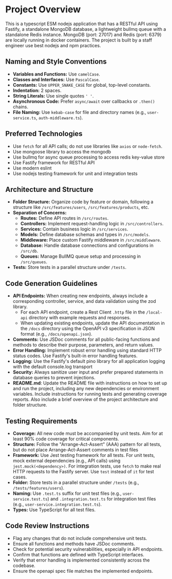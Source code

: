 # Project Overview

This is a typescript ESM nodejs application that has a RESTful API using Fastify, a standalone MongoDB database, a lightweight bullmq queue with a standalone Redis instance. MongoDB (port: 27017) and Redis (port: 6379) are locally running in docker containers.
The project is built by a staff engineer use best nodejs and npm practices.

## Naming and Style Conventions

- **Variables and Functions:** Use `camelCase`.
- **Classes and Interfaces:** Use `PascalCase`.
- **Constants:** Use `UPPER_SNAKE_CASE` for global, top-level constants.
- **Indentation:** 2 spaces.
- **String Literals:** Use single quotes `' '`.
- **Asynchronous Code:** Prefer `async/await` over callbacks or `.then()` chains.
- **File Naming:** Use `kebab-case` for file and directory names (e.g., `user-service.ts`, `auth-middleware.ts`).

## Preferred Technologies

- Use `fetch` for all API calls; do not use libraries like `axios` or `node-fetch`.
- Use mongoose library to access the mongodb
- Use bullmq for async queue processing to access redis key-value store
- Use Fastify framework for RESTful API
- Use modern eslint
- Use nodejs testing framework for unit and integration tests

## Architecture and Structure

- **Folder Structure:** Organize code by feature or domain, following a structure like `/src/features/users`, `/src/features/products`, etc.
- **Separation of Concerns:**
  - **Routes:** Define API routes in `/src/routes`.
  - **Controllers:** Implement request-handling logic in `/src/controllers`.
  - **Services:** Contain business logic in `/src/services`.
  - **Models:** Define database schemas and types in `/src/models`.
  - **Middleware:** Place custom Fastify middleware in `/src/middleware`.
  - **Database:** Handle database connections and configurations in `/src/db`.
  - **Queues:** Manage BullMQ queue setup and processing in `/src/queues`.
- **Tests:** Store tests in a parallel structure under `/tests`.

## Code Generation Guidelines

- **API Endpoints:** When creating new endpoints, always include a corresponding controller, service, and data validation using the zod library.
  - For each API endpoint, create a Rest Client `.http` file in the `/local-api` directory with example requests and responses.
  - When updating existing endpoints, update the API documentation in the `/docs` directory using the OpenAPI v3 specification in JSON format (e.g., `/docs/openapi.json`).
- **Comments:** Use JSDoc comments for all public-facing functions and methods to describe their purpose, parameters, and return values.
- **Error Handling:** Implement robust error handling using standard HTTP status codes. Use Fastify's built-in error handling features.
- **Logging:** Use the Fastify's default pino library for all application logging with the default console.log transport
- **Security:** Always sanitize user input and prefer prepared statements in database queries to prevent injections.
- **README.md**: Update the README file with instructions on how to set up and run the project, including any new dependencies or environment variables. Include instructions for running tests and generating coverage reports. Also include a brief overview of the project architecture and folder structure.

## Testing Requirements

- **Coverage:** All new code must be accompanied by unit tests. Aim for at least 90% code coverage for critical components.
- **Structure:** Follow the "Arrange-Act-Assert" (AAA) pattern for all tests, but do not place Arrange-Act-Assert comments in test files
- **Framework:** Use Jest testing framework for all tests. For unit tests, mock external dependencies (e.g., API calls) using `jest.mock(<dependency>)`. For integration tests, use `fetch` to make real HTTP requests to the Fastify server. Use `test` instead of `it` for test cases.
- **Folder:** Store tests in a parallel structure under `/tests` (e.g., `/tests/features/users`).
- **Naming:** Use `.test.ts` suffix for unit test files (e.g., `user-service.test.ts`) and `.integration.test.ts` for integration test files (e.g., `user-service.integration.test.ts`).
- **Types:** Use TypeScript for all test files.

## Code Review Instructions

- Flag any changes that do not include comprehensive unit tests.
- Ensure all functions and methods have JSDoc comments.
- Check for potential security vulnerabilities, especially in API endpoints.
- Confirm that functions are defined with TypeScript interfaces.
- Verify that error handling is implemented consistently across the codebase.
- Ensure the openapi spec file matches the implemented endpoints.
